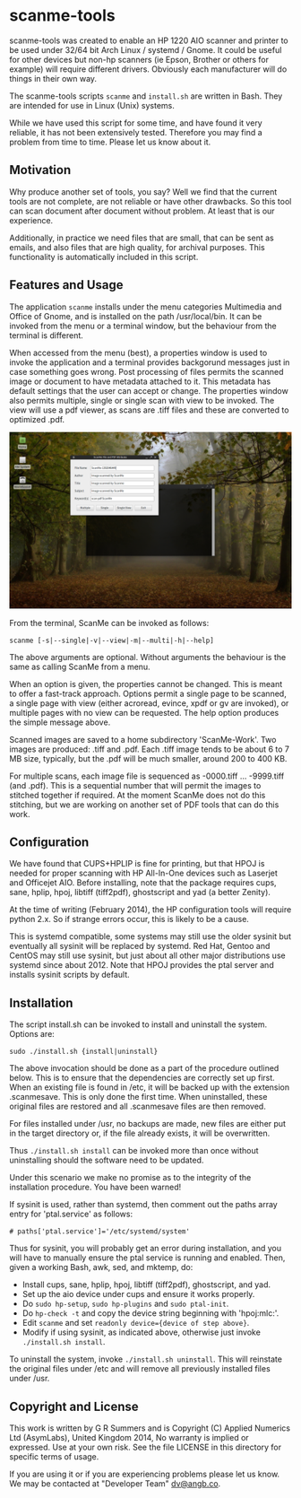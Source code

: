 scanme-tools  
=============

scanme-tools was created to enable an HP 1220 AIO scanner and printer to be used under 32/64 bit Arch Linux / systemd / Gnome.  It could be useful for other devices but non-hp scanners (ie Epson, Brother or others for example) will require different drivers.  Obviously each manufacturer will do things in their own way.  

The scanme-tools scripts `scanme` and `install.sh` are written in Bash.  They are intended for use in Linux (Unix) systems.  

While we have used this script for some time, and have found it very reliable, it has not been extensively tested.  Therefore you may find a problem from time to time.  Please let us know about it.  

Motivation
----------

Why produce another set of tools, you say?  Well we find that the current tools are not complete, are not reliable or have other drawbacks.  So this tool can scan document after document without problem.  At least that is our experience.

Additionally, in practice we need files that are small, that can be sent as emails, and also files that are high quality, for archival purposes. This functionality is automatically included in this script.  

Features and Usage
------------------

The application `scanme` installs under the menu categories Multimedia and Office of Gnome, and is installed on the path /usr/local/bin. It can be invoked from the menu or a terminal window, but the behaviour from the terminal is different.  

When accessed from the menu (best), a properties window is used to invoke the application and a terminal provides backgorund messages just in case something goes wrong.  Post processing of files permits the scanned image or document to have metadata attached to it.  This metadata has default settings that the user can accept or change.  The properties window also permits multiple, single or single scan with view to be invoked.  The view will use a pdf viewer, as scans are .tiff files and these are converted to optimized .pdf.  

![View of Properties Window](scanme-screenshot.png)  

From the terminal, ScanMe can be invoked as follows:  

    scanme [-s|--single|-v|--view|-m|--multi|-h|--help]  

The above arguments are optional.  Without arguments the behaviour is the same as calling ScanMe from a menu.  

When an option is given, the properties cannot be changed.  This is meant to
offer a fast-track approach.  Options permit a single page to be scanned, a
single page with view (either acroread, evince, xpdf or gv are invoked), or
multiple pages with no view can be requested.  The help option produces the
simple message above.  

Scanned images are saved to a home subdirectory 'ScanMe-Work'. Two images are produced: .tiff and .pdf.  Each .tiff image tends to be about 6 to 7 MB size, typically, but the .pdf will be much smaller, around 200 to 400 KB.  

For multiple scans, each image file is sequenced as -0000.tiff ... -9999.tiff (and .pdf).  This is a sequential number that will permit the images to stitched together if required.  At the moment ScanMe does not do this stitching, but we are working on another set of PDF tools that can do this work.  

Configuration
-------------

We have found that CUPS+HPLIP is fine for printing, but that HPOJ is needed for proper scanning with HP All-In-One devices such as Laserjet and Officejet AIO.  Before installing, note that the package requires cups, sane, hplip, hpoj, libtiff (tiff2pdf), ghostscript and yad (a better Zenity).  

At the time of writing (February 2014), the HP configuration tools will require python 2.x.  So if strange errors occur, this is likely to be a cause.  

This is systemd compatible, some systems may still use the older sysinit but eventually all sysinit will be replaced by systemd.  Red Hat, Gentoo and CentOS may still use sysinit, but just about all other major distributions use systemd since about 2012.  Note that HPOJ provides the ptal server and installs sysinit scripts by default.  

Installation
------------

The script install.sh can be invoked to install and uninstall the system.  Options are:  
  
    sudo ./install.sh {install|uninstall}  
  
The above invocation should be done as a part of the procedure outlined below.  This is to ensure that the dependencies are correctly set up first.  When an existing file is found in /etc, it will be backed up with the extension .scanmesave.  This is only done the first time.  When uninstalled, these original files are restored and all .scanmesave files are then removed.  

For files installed under /usr, no backups are made, new files are either put in the target directory or, if the file already exists, it will be overwritten.  

Thus `./install.sh install` can be invoked more than once without uninstalling should the software need to be updated.

Under this scenario we make no promise as to the integrity of the installation procedure.  You have been warned!

If sysinit is used, rather than systemd, then comment out the paths array entry for 'ptal.service' as follows:  
  
    # paths['ptal.service']='/etc/systemd/system'  
  
Thus for sysinit, you will probably get an error during installation, and you will have to manually ensure the ptal service is running and enabled.  Then, given a working Bash, awk, sed, and mktemp, do:  
  
- Install cups, sane, hplip, hpoj, libtiff (tiff2pdf), ghostscript, and yad.  
- Set up the aio device under cups and ensure it works properly.  
- Do `sudo hp-setup`, `sudo hp-plugins` and `sudo ptal-init`.  
- Do `hp-check -t` and copy the device string beginning with 'hpoj:mlc:'.  
- Edit `scanme` and set `readonly device={device of step above}`.  
- Modify if using sysinit, as indicated above, otherwise just invoke `./install.sh install`.  
  
To uninstall the system, invoke `./install.sh uninstall`.  This will reinstate the original files under /etc and will remove all previously installed files under /usr.

Copyright and License
---------------------
This work is written by G R Summers and is Copyright (C) Applied Numerics Ltd (AsymLabs), United Kingdom 2014, No warranty is implied or expressed.  Use at your own risk.  See the file LICENSE in this directory for specific terms of usage.  

If you are using it or if you are experiencing problems please let us know.  We may be contacted at "Developer Team" <dv@angb.co>.
